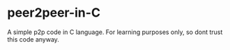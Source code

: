 # peer2peer-in-C
A simple p2p code in C language.
For learning purposes only, so dont trust this code anyway.
